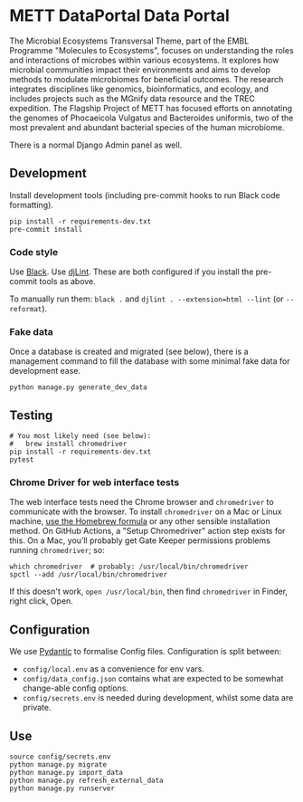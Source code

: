# METT DataPortal Data Portal
The Microbial Ecosystems Transversal Theme, part of the EMBL Programme "Molecules to Ecosystems", focuses on understanding the roles and interactions of microbes within various ecosystems. 
It explores how microbial communities impact their environments and aims to develop methods to modulate microbiomes for beneficial outcomes. 
The research integrates disciplines like genomics, bioinformatics, and ecology, and includes projects such as the MGnify data resource and the TREC expedition. 
The Flagship Project of METT has focused efforts on annotating the genomes of Phocaeicola Vulgatus and Bacteroides uniformis, 
two of the most prevalent and abundant bacterial species of the human microbiome.

There is a normal Django Admin panel as well.

## Development
Install development tools (including pre-commit hooks to run Black code formatting).
```shell
pip install -r requirements-dev.txt
pre-commit install
```

### Code style
Use [Black](https://black.readthedocs.io/en/stable/).
Use [djLint](https://djlint.com/).
These are both configured if you install the pre-commit tools as above.

To manually run them:
`black .` and `djlint . --extension=html --lint` (or `--reformat`).

### Fake data
Once a database is created and migrated (see below), there is a management command to fill the database
with some minimal fake data for development ease. 
```shell
python manage.py generate_dev_data
```

## Testing
```shell
# You most likely need (see below):
#   brew install chromedriver
pip install -r requirements-dev.txt
pytest
```

### Chrome Driver for web interface tests
The web interface tests need the Chrome browser and `chromedriver` to communicate with the browser.
To install `chromedriver` on a Mac or Linux machine, [use the Homebrew formula](https://formulae.brew.sh/cask/chromedriver)
or any other sensible installation method. On GitHub Actions, a "Setup Chromedriver" action step exists for this.
On a Mac, you’ll probably get Gate Keeper permissions problems running `chromedriver`; so:
```shell
which chromedriver  # probably: /usr/local/bin/chromedriver
spctl --add /usr/local/bin/chromedriver
```
If this doesn't work, `open /usr/local/bin`, then find `chromedriver` in Finder, right click, Open.

## Configuration
We use [Pydantic](https://pydantic-docs.helpmanual.io/) to formalise Config files.
Configuration is split between:
- `config/local.env` as a convenience for env vars.
- `config/data_config.json` contains what are expected to be somewhat change-able config options.
- `config/secrets.env` is needed during development, whilst some data are private.

## Use
```shell
source config/secrets.env
python manage.py migrate
python manage.py import_data
python manage.py refresh_external_data
python manage.py runserver
```
